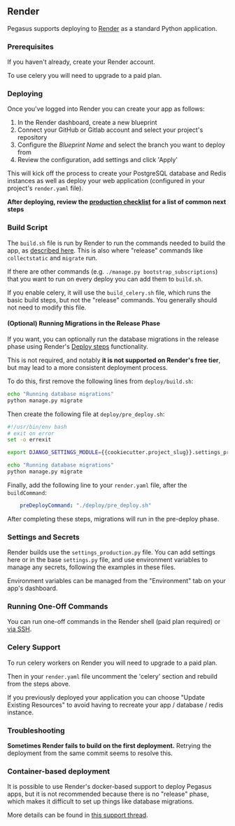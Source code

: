 ## Render

Pegasus supports deploying to [Render](https://render.com/) as a standard Python application.

### Prerequisites

If you haven't already, create your Render account.

To use celery you will need to upgrade to a paid plan.

### Deploying

Once you've logged into Render you can create your app as follows:

1. In the Render dashboard, create a new blueprint
2. Connect your GitHub or Gitlab account and select your project's repository
3. Configure the *Blueprint Name* and select the branch you want to deploy from
4. Review the configuration, add settings and click 'Apply'

This will kick off the process to create your PostgreSQL database and Redis instances as well
as deploy your web application (configured in your project's `render.yaml` file).

**After deploying, review the [production checklist](/deployment/production-checklist.md) for a list
of common next steps**

### Build Script

The `build.sh` file is run by Render to run the commands needed to build the app,
as [described here](https://render.com/docs/deploy-django#create-a-build-script).
This is also where "release" commands like `collectstatic` and `migrate` run.

If there are other commands (e.g. `./manage.py bootstrap_subscriptions`)
that you want to run on every deploy you can add them to `build.sh`.

If you enable celery, it will use the `build_celery.sh` file, which runs the basic build steps,
but not the "release" commands.
You generally should not need to modify this file.

#### (Optional) Running Migrations in the Release Phase

If you want, you can optionally run the database migrations in the release phase using
Render's [Deploy steps](https://render.com/docs/deploys#deploy-steps) functionality.

This is not required, and notably **it is not supported on Render's free tier**,
but may lead to a more consistent deployment process.

To do this, first remove the following lines from `deploy/build.sh`:

```bash
echo "Running database migrations"
python manage.py migrate
```

Then create the following file at `deploy/pre_deploy.sh`:

```bash
#!/usr/bin/env bash
# exit on error
set -o errexit

export DJANGO_SETTINGS_MODULE={{cookiecutter.project_slug}}.settings_production

echo "Running database migrations"
python manage.py migrate
```

Finally, add the following line to your `render.yaml` file, after the `buildCommand`:

```yaml
    preDeployCommand: "./deploy/pre_deploy.sh"
```

After completing these steps, migrations will run in the pre-deploy phase.

### Settings and Secrets

Render builds use the `settings_production.py` file.
You can add settings here or in the base `settings.py` file, and use environment variables to manage any secrets,
following the examples in these files.

Environment variables can be managed from the "Environment" tab on your app's dashboard.

### Running One-Off Commands 

You can run one-off commands in the Render shell (paid plan required) or [via SSH](https://render.com/docs/ssh).

### Celery Support

To run celery workers on Render you will need to upgrade to a paid plan.

Then in your `render.yaml` file uncomment the 'celery' section and rebuild from the steps above.

If you previously deployed your application you can choose "Update Existing Resources" to avoid having
to recreate your app / database / redis instance.

### Troubleshooting

**Sometimes Render fails to build on the first deployment.**
Retrying the deployment from the same commit seems to resolve this.


### Container-based deployment

It is possible to use Render's docker-based support to deploy Pegasus apps, but it is not recommended
because there is no "release" phase, which makes it difficult to set up things like database migrations.

More details can be found in [this support thread](https://community.render.com/t/release-command-for-db-migrations/247/7).
